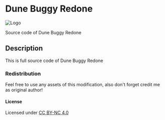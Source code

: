 # Dune Buggy Redone

![Logo](https://raw.githubusercontent.com/L4-Wyrm/VDBuggy/master/ARK_VDUNEBUGGY_SRC.png "Logo")

Source code of Dune Buggy Redone

## Description
This is full source code of Dune Buggy Redone

### Redistribution
Feel free to use any assets of this modification, also don't forget credit me as original author!

#### License
Licensed under [CC BY-NC 4.0](https://github.com/L4-Wyrm/VDBuggy/blob/master/LICENSE)